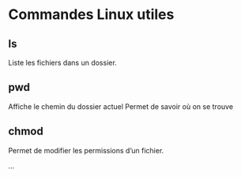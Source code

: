 # Commandes Linux utiles

## ls
Liste les fichiers dans un dossier.

## pwd 
Affiche le chemin du dossier actuel 
Permet de savoir où on se trouve 

## chmod
Permet de modifier les permissions d’un fichier.

...
